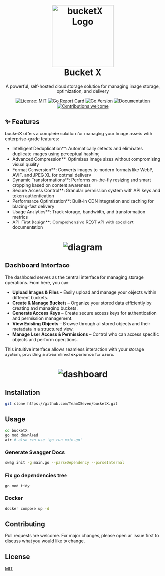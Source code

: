 <h1 align="center" style="border-bottom: none">
    <img src="https://github.com/user-attachments/assets/3ace43e2-d175-4d7f-8e4d-0df36b586f83" alt="bucketX Logo" width="200"><br>Bucket X
</h1>

<p align="center">
  A powerful, self-hosted cloud storage solution for managing image storage, optimization, and delivery
</p>

<div align="center">

[![License: MIT](https://img.shields.io/badge/License-MIT-blue.svg)](https://opensource.org/licenses/MIT)
[![Go Report Card](https://goreportcard.com/badge/github.com/TeamXSeven/bucketX)](https://goreportcard.com/report/github.com/TeamXSeven/bucketX)
[![Go Version](https://img.shields.io/github/go-mod/go-version/TeamXSeven/bucketX)](https://github.com/TeamXSeven/bucketX)
[![Documentation](https://img.shields.io/badge/docs-website-blue)](https://teamxseven.github.io/bucketX/)
[![Contributions welcome](https://img.shields.io/badge/contributions-welcome-brightgreen.svg)](https://github.com/TeamXSeven/bucketX/blob/main/CONTRIBUTING.md)
<!-- [![Docker Pulls](https://img.shields.io/docker/pulls/teamxseven/bucketx)](https://hub.docker.com/r/teamxseven/bucketx) -->

</div>

## ✨ Features

bucketX offers a complete solution for managing your image assets with enterprise-grade features:

- Intelligent Deduplication**: Automatically detects and eliminates duplicate images using perceptual hashing
- Advanced Compression**: Optimizes image sizes without compromising visual quality
- Format Conversion**: Converts images to modern formats like WebP, AVIF, and JPEG XL for optimal delivery
- Dynamic Transformations**: Performs on-the-fly resizing and smart cropping based on content awareness
- Secure Access Control**: Granular permission system with API keys and token authentication
- Performance Optimization**: Built-in CDN integration and caching for blazing-fast delivery
- Usage Analytics**: Track storage, bandwidth, and transformation metrics
- API-First Design**: Comprehensive REST API with excellent documentation

<h1 align="center" style="border-bottom: none">
    <img src="https://github.com/user-attachments/assets/2ccfea75-8953-4823-ac4a-a3b2744be5df" alt="diagram">
</h1>

## Dashboard Interface

The dashboard serves as the central interface for managing storage operations. From here, you can:

- **Upload Images & Files** – Easily upload and manage your objects within different buckets.  
- **Create & Manage Buckets** – Organize your stored data efficiently by creating and managing buckets.  
- **Generate Access Keys** – Create secure access keys for authentication and permission management.  
- **View Existing Objects** – Browse through all stored objects and their metadata in a structured view.  
- **Manage User Access & Permissions** – Control who can access specific objects and perform operations.  

This intuitive interface allows seamless interaction with your storage system, providing a streamlined experience for users.

<h1 align="center" style="border-bottom: none">
    <img src="https://github.com/user-attachments/assets/ca628016-f1fc-4901-9344-61d6f19cdc97" alt="dashboard">
</h1>

## Installation

```bash
git clone https://github.com/TeamXSeven/bucketX.git
```

## Usage

```bash
cd bucketX
go mod download
air # also can use 'go run main.go'
```

### Generate Swagger Docs

```bash
swag init -g main.go --parseDependency --parseInternal
```

### Fix go dependencies tree

```bash
go mod tidy
```

### Docker

```bash
docker compose up -d
```

## Contributing

Pull requests are welcome. For major changes, please open an issue first to
discuss what you would like to change.

## License

[MIT](https://choosealicense.com/licenses/mit/)
